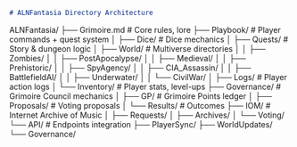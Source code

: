 ```markdown
# ALNFantasia Directory Architecture

```
ALNFantasia/
├── Grimoire.md              # Core rules, lore
├── Playbook/                # Player commands + quest system
│   ├── Dice/                # Dice mechanics
│   ├── Quests/              # Story & dungeon logic
│   ├── World/               # Multiverse directories
│   │   ├── Zombies/
│   │   ├── PostApocalypse/
│   │   ├── Medieval/
│   │   ├── Prehistoric/
│   │   ├── SpyAgency/
│   │   ├── CIA_Assassin/
│   │   ├── BattlefieldAI/
│   │   ├── Underwater/
│   │   └── CivilWar/
│   ├── Logs/                # Player action logs
│   └── Inventory/           # Player stats, level-ups
├── Governance/              # Grimoire Council mechanics
│   ├── GP/                  # Grimoire Points ledger
│   ├── Proposals/           # Voting proposals
│   └── Results/             # Outcomes
├── IOM/                     # Internet Archive of Music
│   ├── Requests/
│   ├── Archives/
│   └── Voting/
└── API/                     # Endpoints integration
    ├── PlayerSync/
    ├── WorldUpdates/
    └── Governance/
```
